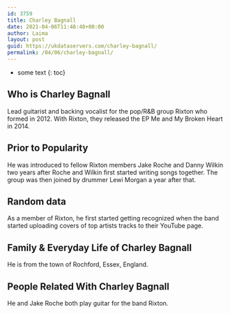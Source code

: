 ```yaml
---
id: 3759
title: Charley Bagnall
date: 2021-04-06T11:48:48+00:00
author: Laima
layout: post
guid: https://ukdataservers.com/charley-bagnall/
permalink: /04/06/charley-bagnall/
---
```


* some text
{: toc}


## Who is Charley Bagnall
                  
                  
                  
Lead guitarist and backing vocalist for the pop/R&B group Rixton who formed in 2012. With Rixton, they released the EP Me and My Broken Heart in 2014.
                  
              
            
              
            
                
                
                
## Prior to Popularity
                  
                  
                  
He was introduced to fellow Rixton members Jake Roche and Danny Wilkin two years after Roche and Wilkin first started writing songs together. The group was then joined by drummer Lewi Morgan a year after that.
                  
              
            
              
            
                
                
                
## Random data
                  
                  
                  
As a member of Rixton, he first started getting recognized when the band started uploading covers of top artists tracks to their YouTube page.
                  
              
            
              
            
                
                
                
## Family & Everyday Life of Charley Bagnall
                  
                  
                  
He is from the town of Rochford, Essex, England.
                  
              
            
              
            
                
                
                
## People Related With Charley Bagnall
                  
                  
                  
He and Jake Roche both play guitar for the band Rixton.
                  
              
            
              
            
                
              
            
              
              
            
            
              
            
          
          
          